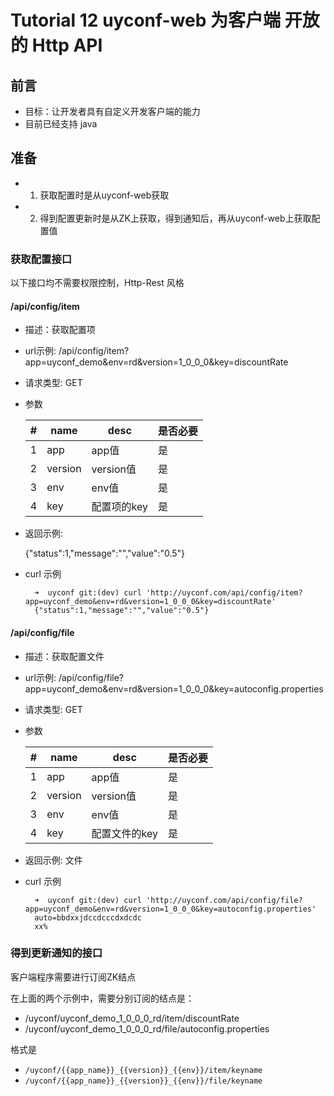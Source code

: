 Tutorial 12 uyconf-web 为客户端 开放的 Http API
=======

## 前言

- 目标：让开发者具有自定义开发客户端的能力
- 目前已经支持 java

## 准备

- 1. 获取配置时是从uyconf-web获取
- 2. 得到配置更新时是从ZK上获取，得到通知后，再从uyconf-web上获取配置值

### 获取配置接口

以下接口均不需要权限控制，Http-Rest 风格

#### /api/config/item

- 描述：获取配置项
- url示例: /api/config/item?app=uyconf_demo&env=rd&version=1_0_0_0&key=discountRate
- 请求类型: GET
- 参数

    |#|name   |desc   |是否必要|
    |---|-------|-------|----|
    |1|app  |app值 |是|
    |2|version |version值  |是|
    |3|env |env值  |是|
    |4|key |配置项的key  |是|
    
- 返回示例:

    {"status":1,"message":"","value":"0.5"}
    
- curl 示例

        ➜  uyconf git:(dev) curl 'http://uyconf.com/api/config/item?app=uyconf_demo&env=rd&version=1_0_0_0&key=discountRate'
        {"status":1,"message":"","value":"0.5"}

    
#### /api/config/file

- 描述：获取配置文件
- url示例: /api/config/file?app=uyconf_demo&env=rd&version=1_0_0_0&key=autoconfig.properties
- 请求类型: GET
- 参数

    |#|name   |desc   |是否必要|
    |---|-------|-------|----|
    |1|app  |app值 |是|
    |2|version |version值  |是|
    |3|env |env值  |是|
    |4|key |配置文件的key  |是|
    
- 返回示例: 文件
- curl 示例

        ➜  uyconf git:(dev) curl 'http://uyconf.com/api/config/file?app=uyconf_demo&env=rd&version=1_0_0_0&key=autoconfig.properties'
        auto=bbdxxjdccdcccdxdcdc
        xx%


### 得到更新通知的接口

客户端程序需要进行订阅ZK结点

在上面的两个示例中，需要分别订阅的结点是：

- /uyconf/uyconf_demo_1_0_0_0_rd/item/discountRate
- /uyconf/uyconf_demo_1_0_0_0_rd/file/autoconfig.properties

格式是

- `/uyconf/{{app_name}}_{{version}}_{{env}}/item/keyname`
- `/uyconf/{{app_name}}_{{version}}_{{env}}/file/keyname`

